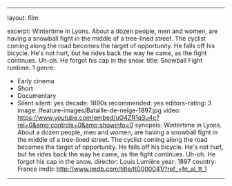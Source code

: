 ---

layout: film

excerpt: Wintertime in Lyons. About a dozen people, men and women, are having a snowball fight in the middle of a tree-lined street. The cyclist coming along the road becomes the target of opportunity. He falls off his bicycle. He's not hurt, but he rides back the way he came, as the fight continues. Uh-oh. He forgot his cap in the snow.
title: Snowball Fight
runtime: 1
genre:
- Early cinema
- Short
- Documentary
- Silent
silent: yes
decade: 1890s
recommended: yes
editors-rating: 3
image: /feature-images/Bataille-de-neige-1897.jpg
video: https://www.youtube.com/embed/uO4ZR1q3u4c?rel=0&amp;controls=0&amp;showinfo=0
synopsis: Wintertime in Lyons. About a dozen people, men and women, are having a snowball fight in the middle of a tree-lined street. The cyclist coming along the road becomes the target of opportunity. He falls off his bicycle. He's not hurt, but he rides back the way he came, as the fight continues. Uh-oh. He forgot his cap in the snow.
director: Louis Lumière
year: 1897
country: France
imdb: http://www.imdb.com/title/tt0000041/?ref_=fn_al_tt_1

---